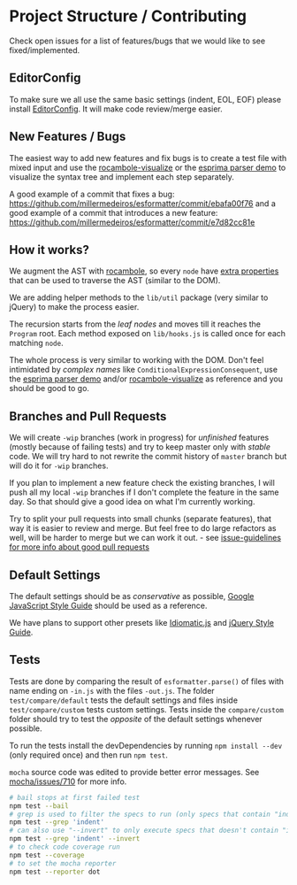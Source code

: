 # Project Structure / Contributing


Check open issues for a list of features/bugs that we would like to see
fixed/implemented.


## EditorConfig

To make sure we all use the same basic settings (indent, EOL, EOF) please
install [EditorConfig](http://editorconfig.org/#download). It will make code
review/merge easier.


## New Features / Bugs

The easiest way to add new features and fix bugs is to create a test file with
mixed input and use the [rocambole-visualize](http://piuccio.github.io/rocambole-visualize/)
or the [esprima parser demo](http://esprima.org/demo/parse.html) to visualize
the syntax tree and implement each step separately.

A good example of a commit that fixes a bug:
https://github.com/millermedeiros/esformatter/commit/ebafa00f76 and a good
example of a commit that introduces a new feature:
https://github.com/millermedeiros/esformatter/commit/e7d82cc81e



## How it works?

We augment the AST with
[rocambole](https://github.com/millermedeiros/rocambole), so every `node` have
[extra
properties](https://github.com/millermedeiros/rocambole#extra-properties) that
can be used to traverse the AST (similar to the DOM).

We are adding helper methods to the `lib/util` package (very similar to
jQuery) to make the process easier.

The recursion starts from the *leaf nodes* and moves till it reaches the
`Program` root. Each method exposed on `lib/hooks.js` is called once for each
matching `node`.

The whole process is very similar to working with the DOM. Don't feel
intimidated by *complex names* like `ConditionalExpressionConsequent`, use the
[esprima parser demo](http://esprima.org/demo/parse.html) and/or
[rocambole-visualize](http://piuccio.github.io/rocambole-visualize/) as reference
and you should be good to go.



## Branches and Pull Requests

We will create `-wip` branches (work in progress) for *unfinished* features
(mostly because of failing tests) and try to keep master only with *stable*
code. We will try hard to not rewrite the commit history of `master` branch but
will do it for `-wip` branches.

If you plan to implement a new feature check the existing branches, I will push
all my local `-wip` branches if I don't complete the feature in the same day.
So that should give a good idea on what I'm currently working.

Try to split your pull requests into small chunks (separate features), that way
it is easier to review and merge. But feel free to do large refactors as well,
will be harder to merge but we can work it out. - see [issue-guidelines for
more info about good pull
requests](https://github.com/necolas/issue-guidelines/blob/master/CONTRIBUTING.md#pull-requests)



## Default Settings

The default settings should be as *conservative* as possible, [Google
JavaScript Style
Guide](http://google-styleguide.googlecode.com/svn/trunk/javascriptguide.xml)
should be used as a reference.

We have plans to support other presets like
[Idiomatic.js](https://github.com/rwldrn/idiomatic.js/) and [jQuery Style
Guide](http://contribute.jquery.org/style-guide/js).



## Tests

Tests are done by comparing the result of `esformatter.parse()` of files with
name ending on `-in.js` with the files `-out.js`. The folder
`test/compare/default` tests the default settings and files inside
`test/compare/custom` tests custom settings. Tests inside the `compare/custom`
folder should try to test the *opposite* of the default settings whenever
possible.

To run the tests install the devDependencies by running `npm install --dev`
(only required once) and then run `npm test`.

`mocha` source code was edited to provide better error
messages. See [mocha/issues/710](https://github.com/visionmedia/mocha/pull/710)
for more info.

```sh
# bail stops at first failed test
npm test --bail
# grep is used to filter the specs to run (only specs that contain "indent" in the name)
npm test --grep 'indent'
# can also use "--invert" to only execute specs that doesn't contain "indent" in the name
npm test --grep 'indent' --invert
# to check code coverage run
npm test --coverage
# to set the mocha reporter
npm test --reporter dot
```

